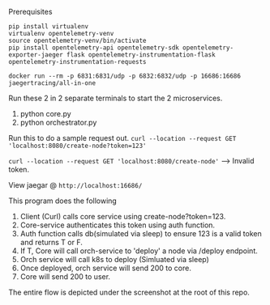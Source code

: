 Prerequisites

```
pip install virtualenv
virtualenv opentelemetry-venv
source opentelemetry-venv/bin/activate
pip install opentelemetry-api opentelemetry-sdk opentelemetry-exporter-jaeger flask opentelemetry-instrumentation-flask opentelemetry-instrumentation-requests

docker run --rm -p 6831:6831/udp -p 6832:6832/udp -p 16686:16686 jaegertracing/all-in-one
```

Run these 2 in 2 separate terminals to start the 2 microservices.
1. python core.py
2. python orchestrator.py

Run this to do a sample request out.
`curl --location --request GET 'localhost:8080/create-node?token=123'`

`curl --location --request GET 'localhost:8080/create-node'` --> Invalid token.

View jaegar @ `http://localhost:16686/`

This program does the following
1. Client (Curl) calls core service using create-node?token=123.
2. Core-service authenticates this token using auth function.
3. Auth function calls db(simulated via sleep) to ensure 123 is a valid token and returns T or F.
4. If T, Core will call orch-service to 'deploy' a node via /deploy endpoint.
5. Orch service will call k8s to deploy (Simluated via sleep)
6. Once deployed, orch service will send 200 to core.
7. Core will send 200 to user.

The entire flow is depicted under the screenshot at the root of this repo.

